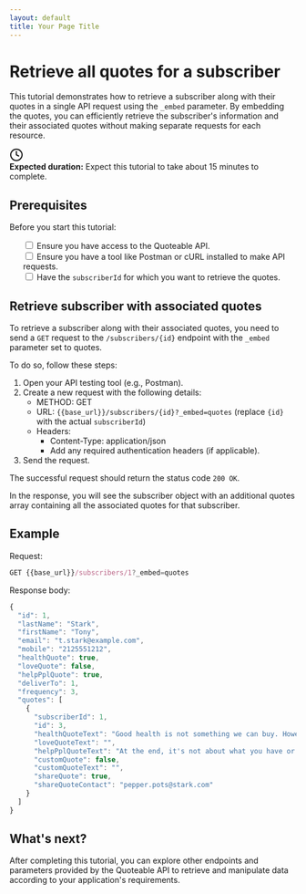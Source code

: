 ```yaml
---
layout: default
title: Your Page Title
---
```


# Retrieve all quotes for a subscriber

This tutorial demonstrates how to retrieve a subscriber along with their quotes in a single API request using the `_embed` parameter. By embedding the quotes, you can efficiently retrieve the subscriber's information and their associated quotes without making separate requests for each resource.

<div class="tutorial-duration">
  <div class="icon-container">
    <svg xmlns="http://www.w3.org/2000/svg" width="24" height="24" viewBox="0 0 24 24" fill="none" stroke="currentColor" stroke-width="2" stroke-linecap="round" stroke-linejoin="round">
      <circle cx="12" cy="12" r="10"></circle>
      <polyline points="12 6 12 12 16 14"></polyline>
    </svg>
  </div>
  <div class="duration-text"><strong>Expected duration:</strong> Expect this tutorial to take about 15 minutes to complete.</div>
</div>

## Prerequisites

Before you start this tutorial:

<ul class="checkbox-list" style="list-style-type: none;">
  <li style="list-style-type: none;"><input type="checkbox"> Ensure you have access to the Quoteable API.</li>
  <li style="list-style-type: none;"><input type="checkbox"> Ensure you have a tool like Postman or cURL installed to make API requests.</li>
  <li style="list-style-type: none;"><input type="checkbox"> Have the <code>subscriberId</code> for which you want to retrieve the quotes.</li>
</ul>

## Retrieve subscriber with associated quotes

To retrieve a subscriber along with their associated quotes, you need to send a `GET` request to the `/subscribers/{id}` endpoint with the `_embed` parameter set to quotes.

To do so, follow these steps:

1. Open your API testing tool (e.g., Postman).
2. Create a new request with the following details:
    - METHOD: GET
    - URL: `{{base_url}}/subscribers/{id}?_embed=quotes` (replace `{id}` with the actual `subscriberId`)
    - Headers:
        - Content-Type: application/json
        - Add any required authentication headers (if applicable).
3. Send the request.

The successful request should return the status code `200 OK`.

In the response, you will see the subscriber object with an additional quotes array containing all the associated quotes for that subscriber.

## Example

Request:

```js
GET {{base_url}}/subscribers/1?_embed=quotes
```

Response body:

```js
{
  "id": 1,
  "lastName": "Stark",
  "firstName": "Tony",
  "email": "t.stark@example.com",
  "mobile": "2125551212",
  "healthQuote": true,
  "loveQuote": false,
  "helpPplQuote": true,
  "deliverTo": 1,
  "frequency": 3,
  "quotes": [
    {
      "subscriberId": 1,
      "id": 3,
      "healthQuoteText": "Good health is not something we can buy. However, it can be an extremely valuable savings account. – Anne Wilson Schaef",
      "loveQuoteText": "",
      "helpPplQuoteText": "At the end, it's not about what you have or even what you've accomplished. It's about who you've lifted up, who you've made better. It's about what you've given back. – Denzel Washington",
      "customQuote": false,
      "customQuoteText": "",
      "shareQuote": true,
      "shareQuoteContact": "pepper.pots@stark.com"
    }
  ]
}
```

## What's next?

After completing this tutorial, you can explore other endpoints and parameters provided by the Quoteable API to retrieve and manipulate data according to your application's requirements.
